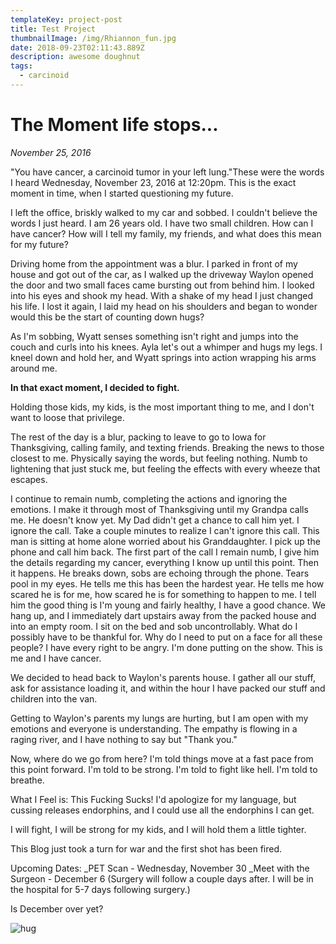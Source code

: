 ```yaml
---
templateKey: project-post
title: Test Project
thumbnailImage: /img/Rhiannon_fun.jpg
date: 2018-09-23T02:11:43.889Z
description: awesome doughnut
tags:
  - carcinoid
---
```

# The Moment life stops...

_November 25, 2016_

"You have cancer, a carcinoid tumor in your left lung."These were the words I heard Wednesday, November 23, 2016 at 12:20pm.  This is the exact moment in time, when I started questioning my future.

I left the office, briskly walked to my car and sobbed.  I couldn't believe the words I just heard. I am 26 years old. I have two small children.  How can I have cancer? How will I tell my family, my friends, and what does this mean for my future?

Driving home from the appointment was a blur.  I parked in front of my house and got out of the car, as I walked up the driveway Waylon opened the door and two small faces came bursting out from behind him.  I looked into his eyes and shook my head.  With a shake of my head I just changed his life.  I lost it again, I laid my head on his shoulders and began to wonder would this be the start of counting down hugs?

As I'm sobbing, Wyatt senses something isn't right and jumps into the couch and curls into his knees.  Ayla let's out a whimper and hugs my legs.  I kneel down and hold her, and Wyatt springs into action wrapping his arms around me.

**In that exact moment, I decided to fight.**

Holding those kids, my kids, is the most important thing to me, and I don't want to loose that privilege.

The rest of the day is a blur, packing to leave to go to Iowa for Thanksgiving, calling family, and texting friends.  Breaking the news to those closest to me.  Physically saying the words, but feeling nothing.  Numb to lightening that just stuck me, but feeling the effects with every wheeze that escapes.

I continue to remain numb, completing the actions and ignoring the emotions.  I make it through most of Thanksgiving until my Grandpa calls me.  He doesn't know yet. My Dad didn't get a chance to call him yet.  I ignore the call.  Take a couple minutes to realize I can't ignore this call.  This man is sitting at home alone worried about his Granddaughter.  I pick up the phone and call him back.  The first part of the call I remain numb, I give him the details regarding my cancer, everything I know up until this point. Then it happens.  He breaks down, sobs are echoing through the phone. Tears pool in my eyes. He tells me this has been the hardest year.  He tells me how scared he is for me, how scared he is for something to happen to me.  I tell him the good thing is I'm young and fairly healthy, I have a good chance.  We hang up, and I immediately dart upstairs away from the packed house and into an empty room.  I sit on the bed and sob uncontrollably.  What do I possibly have to be thankful for.  Why do I need to put on a face for all these people?  I have every right to be angry.  I'm done putting on the show. This is me and I have cancer.

We decided to head back to Waylon's parents house. I gather all our stuff, ask for assistance loading it, and within the hour I have packed our stuff and children into the van. 

Getting to Waylon's parents my lungs are hurting, but I am open with my emotions and everyone is understanding.  The empathy is flowing in a raging river, and I have nothing to say but "Thank you."

Now, where do we go from here?  I'm told things move at a fast pace from this point forward.  I'm told to be strong.  I'm told to fight like hell.  I'm told to breathe.

What I Feel is: This Fucking Sucks!   I'd apologize for my language, but cussing releases endorphins, and I could use all the endorphins I can get.

I will fight, I will be strong for my kids, and I will hold them a little tighter.

This Blog just took a turn for war and the first shot has been fired.

Upcoming Dates:
_PET Scan - Wednesday, November 30
_Meet with the Surgeon - December 6
(Surgery will follow a couple days after. I will be in the hospital for 5-7 days following surgery.)

Is December over yet?

![hug](/img/Gizmo.jpg)
